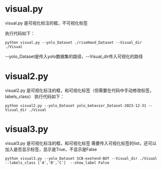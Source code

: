 # visual.py

visual.py 是可视化标注的框，不可视化标签

执行代码如下：
```
python visual.py --yolo_Dataset ./riseHand_Dataset --Visual_dir ./Visual
```
--yolo_Dataset是传入yolo数据集的路径，--Visual_dir传入可视化的路径

# visual2.py

visual2.py 是可视化标注的框，和可视化标签（但需要在代码中手动修改标签，labels_class）
执行代码如下：
```
python visual2.py --yolo_Dataset yolo_behavior_Dataset-2023-12-31 --Visual_dir ./Visual
```

# visual3.py
visual3.py 是可视化标注的框，和可视化标签 需要传入可视化标签的list，还可以加入是否显示标签，显示是True，不显示是False
```
python visual3.py --yolo_Dataset SCB-exetend-BUT --Visual_dir ./Visual --labels_class ['A','B','C']  --show_label False
```


